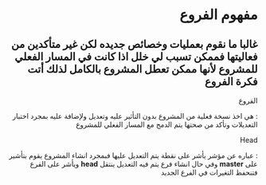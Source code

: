 # <div dir = rtl> مفهوم الفروع  </div>
## <div dir = rtl> غالبا ما نقوم بعمليات وخصائص جديده لكن غير متأكدين من فعاليتها فممكن تسبب لي خلل اذا كانت في المسار الفعلي للمشروع لأنها ممكن تعطل المشروع بالكامل لذلك أتت فكرة الفروع </div>
<div dir = rtl>	الفروع 

: هي اخذ نسخة فعلية من المشروع بدون التأثير عليه وتعديل ولإضافة عليه بمجرد اختبار التعديلات وتأكد من صحتها يتم الدمج مع المسار الفعلي للمشروع  </div>

<div dir = rtl>	Head 

: عباره عن مؤشر يأشر على نقطة يتم التعديل عليها فبمجرد انشاء المشروع يقوم بتأشير على **master** وفي حال انشاء فرع يتم فيه التعديل ينتقل **head**  ويأشر على الفرع فتنحفظ التغيرات في الفرع الجديد </div>